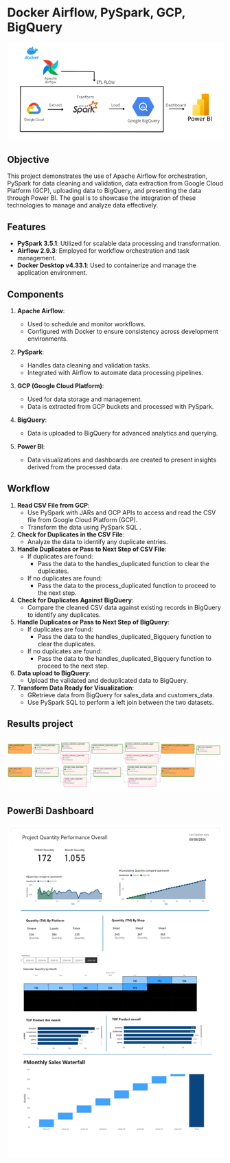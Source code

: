# Docker Airflow, PySpark, GCP, BigQuery
![Work_diagram](project_airflows/airflows_project.png)

## Objective
This project demonstrates the use of Apache Airflow for orchestration, PySpark for data cleaning and validation, data extraction from Google Cloud Platform (GCP), uploading data to BigQuery, and presenting the data through Power BI. The goal is to showcase the integration of these technologies to manage and analyze data effectively.

## Features
- **PySpark 3.5.1**: Utilized for scalable data processing and transformation.
- **Airflow 2.9.3**: Employed for workflow orchestration and task management.
- **Docker Desktop v4.33.1**: Used to containerize and manage the application environment.

## Components
1. **Apache Airflow**:
   - Used to schedule and monitor workflows.
   - Configured with Docker to ensure consistency across development environments.

2. **PySpark**:
   - Handles data cleaning and validation tasks.
   - Integrated with Airflow to automate data processing pipelines.

3. **GCP (Google Cloud Platform)**:
   - Used for data storage and management.
   - Data is extracted from GCP buckets and processed with PySpark.

4. **BigQuery**:
   - Data is uploaded to BigQuery for advanced analytics and querying.

5. **Power BI**:
   - Data visualizations and dashboards are created to present insights derived from the processed data.

## Workflow
1. **Read CSV File from GCP**:
    - Use PySpark with JARs and GCP APIs to access and read the CSV file from Google Cloud Platform (GCP).
    - Transform the data using PySpark SQL .
2. **Check for Duplicates in the CSV File**:
    - Analyze the data to identify any duplicate entries.
3. **Handle Duplicates or Pass to Next Step of CSV File**:
    - If duplicates are found:
        - Pass the data to the handles_duplicated function to clear the duplicates.
    - If no duplicates are found:
        - Pass the data to the process_duplicated function to proceed to the next step.
4. **Check for Duplicates Against BigQuery**:
    - Compare the cleaned CSV data against existing records in BigQuery to identify any duplicates.
5. **Handle Duplicates or Pass to Next Step of BigQuery**:
    - If duplicates are found:
        - Pass the data to the handles_duplicated_Bigquery function to clear the duplicates.
    - If no duplicates are found:
        - Pass the data to the handles_duplicated_Bigquery function to proceed to the next step.
6. **Data upload to BigQuery**:
    - Upload the validated and deduplicated data to BigQuery.
7. **Transform Data Ready for Visualization**:
    - GRetrieve data from BigQuery for sales_data and customers_data.
    - Use PySpark SQL to perform a left join between the two datasets.

## Results project
![Airflow Diagram](project_airflows/workflow.png)

## PowerBi Dashboard
![Dashboard](project_airflows/Bi_project.png)